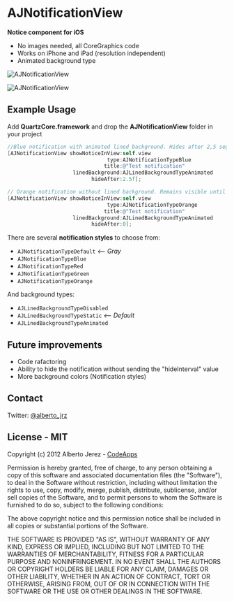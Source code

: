 # AJNotificationView

__Notice component for iOS__

- No images needed, all CoreGraphics code
- Works on iPhone and iPad (resolution independent)
- Animated background type

![AJNotificationView](https://raw.github.com/ajerez/AJNotificationView/master/screenshot.png)

![AJNotificationView](https://raw.github.com/ajerez/AJNotificationView/master/screenshot2.png)


## Example Usage

Add __QuartzCore.framework__ and drop the __AJNotificationView__ folder in your project



``` objective-c
//Blue notification with animated lined background. Hides after 2,5 seg
[AJNotificationView showNoticeInView:self.view
                                type:AJNotificationTypeBlue
                               title:@"Test notification"
                     linedBackground:AJLinedBackgroundTypeAnimated
                           hideAfter:2.5f];
```


``` objective-c
// Orange notification without lined background. Remains visible until the user taps in it.
[AJNotificationView showNoticeInView:self.view
                                type:AJNotificationTypeOrange
                               title:@"Test notification"
                     linedBackground:AJLinedBackgroundTypeAnimated
                           hideAfter:0];
```

There are several __notification styles__ to choose from:

* `AJNotificationTypeDefault` _<-- Gray_
* `AJNotificationTypeBlue`
* `AJNotificationTypeRed`
* `AJNotificationTypeGreen`
* `AJNotificationTypeOrange`

And background types:

* `AJLinedBackgroundTypeDisabled`
* `AJLinedBackgroundTypeStatic` _<-- Default_
* `AJLinedBackgroundTypeAnimated`


## Future improvements

* Code rafactoring
* Ability to hide the notification without sending the "hideInterval" value
* More background colors (Notification styles)

## Contact
Twitter: [@alberto_jrz](https://twitter.com/alberto_jrz)

## License - MIT


Copyright (c) 2012 Alberto Jerez - [CodeApps](http://www.codeapps.es/)

Permission is hereby granted, free of charge, to any person obtaining a copy of this software and associated documentation files (the "Software"), to deal in the Software without restriction, including without limitation the rights to use, copy, modify, merge, publish, distribute, sublicense, and/or sell copies of the Software, and to permit persons to whom the Software is furnished to do so, subject to the following conditions:

The above copyright notice and this permission notice shall be included in all copies or substantial portions of the Software.

THE SOFTWARE IS PROVIDED "AS IS", WITHOUT WARRANTY OF ANY KIND, EXPRESS OR IMPLIED, INCLUDING BUT NOT LIMITED TO THE WARRANTIES OF MERCHANTABILITY, FITNESS FOR A PARTICULAR PURPOSE AND NONINFRINGEMENT. IN NO EVENT SHALL THE AUTHORS OR COPYRIGHT HOLDERS BE LIABLE FOR ANY CLAIM, DAMAGES OR OTHER LIABILITY, WHETHER IN AN ACTION OF CONTRACT, TORT OR OTHERWISE, ARISING FROM, OUT OF OR IN CONNECTION WITH THE SOFTWARE OR THE USE OR OTHER DEALINGS IN THE SOFTWARE.
